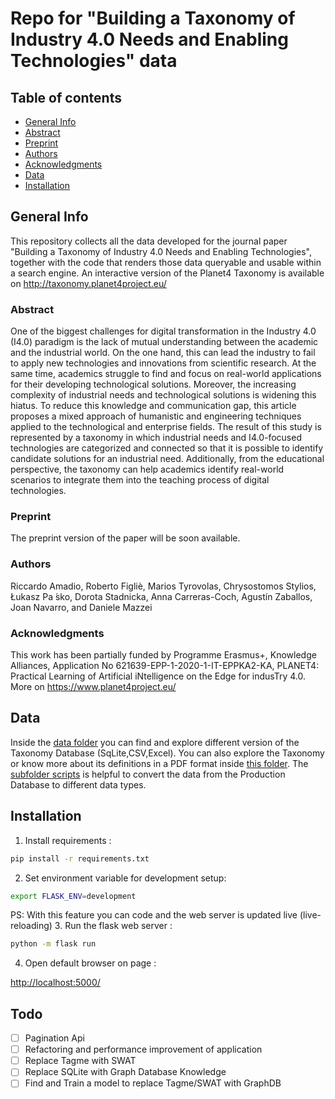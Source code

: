 # Repo for "Building a Taxonomy of Industry 4.0 Needs and Enabling Technologies" data

## Table of contents
* [General Info](#general-info)
* [Abstract](#abstract)
* [Preprint](#preprint)
* [Authors](#authors)
* [Acknowledgments](#acknowledgments)
* [Data](#data)
* [Installation](#installation)



## General Info
This repository collects all the data developed for the journal paper "Building a Taxonomy of Industry 4.0 Needs and Enabling Technologies", together with the code that renders those data queryable and usable within a search engine.
An interactive version of the Planet4 Taxonomy is available on http://taxonomy.planet4project.eu/

### Abstract 

One of the biggest challenges for digital transformation in the Industry 4.0 (I4.0) paradigm is the lack of mutual understanding between the academic and the industrial world. On the one hand, this can lead the industry to fail to apply new technologies and innovations from scientific research. At the same time, academics struggle to find and focus on real-world applications for their developing technological solutions. Moreover, the increasing complexity of industrial needs and technological solutions is widening this hiatus. To reduce this knowledge and communication gap, this article proposes a mixed approach of humanistic and engineering techniques applied to the technological and enterprise fields. The result of this study is represented by a taxonomy in which industrial needs and I4.0-focused technologies are categorized and connected so that it is possible to identify candidate solutions for an industrial need. Additionally, from the educational perspective, the taxonomy can help academics identify real-world scenarios to integrate them into the teaching process of digital technologies.


### Preprint 
The preprint version of the paper will be soon available.

### Authors

Riccardo Amadio, Roberto Figliè, Marios Tyrovolas, Chrysostomos Stylios, Łukasz Pa ́sko, Dorota Stadnicka, Anna Carreras-Coch, Agustín Zaballos, Joan
Navarro, and Daniele Mazzei 

### Acknowledgments
This work has been partially funded by Programme Erasmus+, Knowledge Alliances, Application No 621639-EPP-1-2020-1-IT-EPPKA2-KA, PLANET4: Practical Learning of Artificial iNtelligence on the Edge for indusTry 4.0.
More on https://www.planet4project.eu/

## Data 

Inside the [data folder](data/) you can find and explore different version of the Taxonomy Database (SqLite,CSV,Excel).
You can also explore the Taxonomy or know more about its definitions in a PDF format inside [this folder](data/PDF_versions/).
The [subfolder scripts](data/scripts/) is helpful to convert the data from the Production Database to different data types.



## Installation
1. Install requirements : 
```bash
pip install -r requirements.txt
```
2. Set environment variable  for development setup:
```bash
export FLASK_ENV=development 
```
PS: With this feature you can code and the web server is updated live (live-reloading)
3. Run the flask web server :
```bash
python -m flask run 
```
4. Open default browser on page : 

[http://localhost:5000/](http://localhost:5000/)





## Todo

- [ ] Pagination Api
- [ ] Refactoring and performance improvement of application
- [ ] Replace Tagme with SWAT
- [ ] Replace SQLite with Graph Database Knowledge
- [ ] Find and Train a model to replace Tagme/SWAT with GraphDB
